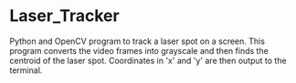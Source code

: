 # Laser_Tracker
Python and OpenCV program to track a laser spot on a screen.
This program converts the video frames into grayscale and then finds the centroid of the laser spot. Coordinates in 'x' and 'y' are then output to the terminal. 
